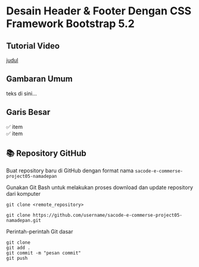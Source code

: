 # Desain Header & Footer Dengan CSS Framework Bootstrap 5.2

## Tutorial Video

[judul](url)

## Gambaran Umum

teks di sini...

## Garis Besar

✅ item <br>
✅ item <br>

## 📚 Repository GitHub

Buat repository baru di GitHub dengan format nama ``` sacode-e-commerse-project05-namadepan ```

Gunakan Git Bash untuk melakukan proses download dan update repository dari komputer

```git clone <remote_repository>```

```
git clone https://github.com/username/sacode-e-commerse-project05-namadepan.git
```

Perintah-perintah Git dasar
```
git clone
git add .
git commit -m "pesan commit"
git push
```